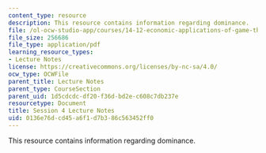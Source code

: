 ```yaml
---
content_type: resource
description: This resource contains information regarding dominance.
file: /ol-ocw-studio-app/courses/14-12-economic-applications-of-game-theory-fall-2012/0136e76dcd45a6f1d7b386c563452ff0_MIT14_12F12_chapter4.pdf
file_size: 256686
file_type: application/pdf
learning_resource_types:
- Lecture Notes
license: https://creativecommons.org/licenses/by-nc-sa/4.0/
ocw_type: OCWFile
parent_title: Lecture Notes
parent_type: CourseSection
parent_uid: 1d5cdcdc-df20-f36d-bd2e-c608c7db237e
resourcetype: Document
title: Session 4 Lecture Notes
uid: 0136e76d-cd45-a6f1-d7b3-86c563452ff0
---
```

This resource contains information regarding dominance.